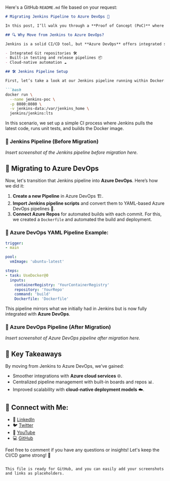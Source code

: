 Here's a GitHub `README.md` file based on your request:

```markdown
# Migrating Jenkins Pipeline to Azure DevOps 🚀

In this post, I’ll walk you through a **Proof of Concept (PoC)** where I migrated a Jenkins pipeline to an Azure DevOps pipeline. By leveraging **Docker**, we’ll keep things isolated, modular, and scalable. This approach allows you to streamline your CI/CD processes and fully embrace Azure DevOps for more effective project management.

## 🔍 Why Move from Jenkins to Azure DevOps?

Jenkins is a solid CI/CD tool, but **Azure DevOps** offers integrated solutions, allowing better project management, traceability, and tighter security. By migrating, you’ll benefit from:

- Integrated Git repositories 🛠️
- Built-in testing and release pipelines 📦
- Cloud-native automation ☁️

## 🛠️ Jenkins Pipeline Setup

First, let’s take a look at our Jenkins pipeline running within Docker:

```bash
docker run \
  --name jenkins-poc \
  -p 8080:8080 \
  -v jenkins-data:/var/jenkins_home \
  jenkins/jenkins:lts
```

In this scenario, we set up a simple CI process where Jenkins pulls the latest code, runs unit tests, and builds the Docker image.

### 📸 Jenkins Pipeline (Before Migration)

_Insert screenshot of the Jenkins pipeline before migration here._

## 🔄 Migrating to Azure DevOps

Now, let's transition that Jenkins pipeline into **Azure DevOps**. Here’s how we did it:

1. **Create a new Pipeline** in Azure DevOps 🏗️.
2. **Import Jenkins pipeline scripts** and convert them to YAML-based Azure DevOps pipelines 📜.
3. **Connect Azure Repos** for automated builds with each commit. For this, we created a `Dockerfile` and automated the build and deployment.

### 📄 Azure DevOps YAML Pipeline Example:

```yaml
trigger:
- main

pool:
  vmImage: 'ubuntu-latest'

steps:
- task: UseDocker@0
  inputs:
    containerRegistry: 'YourContainerRegistry'
    repository: 'YourRepo'
    command: 'build'
    Dockerfile: 'Dockerfile'
```

This pipeline mirrors what we initially had in Jenkins but is now fully integrated with **Azure DevOps**.

### 📸 Azure DevOps Pipeline (After Migration)

_Insert screenshot of Azure DevOps pipeline after migration here._

## 🚀 Key Takeaways

By moving from Jenkins to Azure DevOps, we’ve gained:

- Smoother integrations with **Azure cloud services** 🌐.
- Centralized pipeline management with built-in boards and repos 📊.
- Improved scalability with **cloud-native deployment models** ☁️.

## 🔗 Connect with Me:

- 💼 [LinkedIn](#)
- 🐦 [Twitter](#)
- 🎥 [YouTube](#)
- 💻 [GitHub](#)

Feel free to comment if you have any questions or insights! Let's keep the CI/CD game strong! 💪
```

This file is ready for GitHub, and you can easily add your screenshots and links as placeholders.
